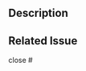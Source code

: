 <!-- base를 develop으로 설정해주세요 -->
<!-- 예) base:develop <- compare:feat -->
## Description
<!-- Pull Request에 대해 설명해 주세요 -->

## Related Issue
close #

